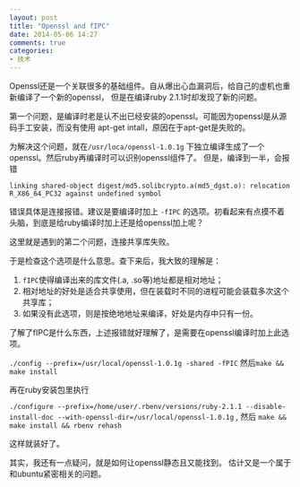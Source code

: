```yaml
---
layout: post
title: "Openssl and fIPC"
date: 2014-05-06 14:27
comments: true
categories: 
- 技术
---
```


Openssl还是一个关联很多的基础组件。自从爆出心血漏洞后，给自己的虚机也重新编译了一个新的openssl，
但是在编译ruby 2.1.1时却发现了新的问题。

第一个问题，是编译时老是认不出已经安装的openssl。可能因为openssl是从源码手工安装，而没有使用
apt-get intall，原因在于apt-get是失败的。

为解决这个问题，就在`/usr/loca/openssl-1.0.1g` 下独立编译生成了一个openssl。然后ruby再编译时可以识别openssl组件了。
但是，编译到一半，会报错

```
linking shared-object digest/md5.solibcrypto.a(md5_dgst.o): relocation R_X86_64_PC32 against undefined symbol
```

错误具体是连接报错。建议是要编译时加上 `-fIPC` 的选项。初看起来有点摸不着头脑，到底是给ruby编译时加上还是给openssl加上呢？

这里就是遇到的第二个问题，连接共享库失败。

于是检查这个选项是什么意思。查下来后，我大致的理解是：

1. `fIPC`使得编译出来的库文件(.a, .so等)地址都是相对地址；
2. 相对地址的好处是适合共享使用，但在装载时不同的进程可能会装载多次这个共享库；
3. 如果没有此选项，则是按绝地地址来编译，好处是内存中只有一份。

了解了fIPC是什么东西，上述报错就好理解了，是需要在openssl编译时加上此选项。

`./config --prefix=/usr/local/openssl-1.0.1g -shared -fPIC` 然后`make && make install `

再在ruby安装包里执行

`./configure --prefix=/home/user/.rbenv/versions/ruby-2.1.1 --disable-install-doc --with-openssl-dir=/usr/local/openssl-1.0.1g` , 然后 `make && make install && rbenv rehash` 

这样就装好了。

其实，我还有一点疑问，就是如何让openssl静态且又能找到。
估计又是一个属于和ubuntu紧密相关的问题。

